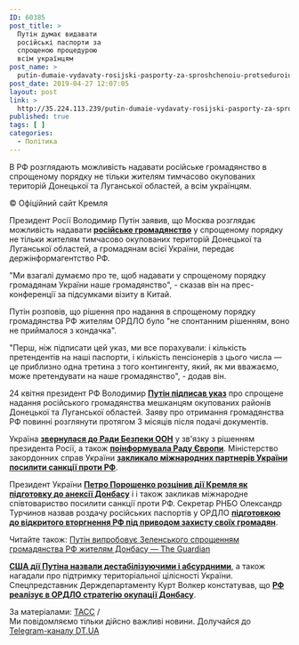 ```yaml
---
ID: 60385
post_title: >
  Путін думає видавати
  російські паспорти за
  спрощеною процедурою
  всім українцям
post_name: >
  putin-dumaie-vydavaty-rosijski-pasporty-za-sproshchenoiu-protseduroiu-vsim-ukraintsiam
post_date: 2019-04-27 12:07:05
layout: post
link: >
  http://35.224.113.239/putin-dumaie-vydavaty-rosijski-pasporty-za-sproshchenoiu-protseduroiu-vsim-ukraintsiam/
published: true
tags: [ ]
categories:
  - Політика
---
```

<div class="summary" itemprop="alternativeHeadline">
<p>В РФ розглядають можливість надавати російське громадянство в спрощеному порядку не тільки жителям тимчасово окупованих територій Донецької та Луганської областей, а всім українцям.</p>
</div>
<div class="bottom_block">
<div class="picture">
<div class="top_photo top">
<div class="frame_image"> <img class="img" src="https://image.zn.ua/media/images/645x426/Nov2018/218001.jpg" alt title="Путин Владимир"></div>
<span class="photo_descr"> <span class="source 1">© Офіційний сайт Кремля</span></span></div>
</div>
<div class="article_body">
<div class="text">
<p dir="ltr">Президент Росії Володимир Путін заявив, що Москва розглядає можливість надавати <a href="https://dt.ua/UKRAINE/propagandist-rozpoviv-scho-rosiya-zavezla-svoyi-pasporti-v-donbas-sche-misyac-tomu-309818_.html" target="_blank" rel="noopener noreferrer"><strong>російське громадянство</strong></a> у спрощеному порядку не тільки жителям тимчасово окупованих територій Донецької та Луганської областей, а громадянам всієї України, передає держінформагентство РФ.</p>
<p dir="ltr">"Ми взагалі думаємо про те, щоб надавати у спрощеному порядку громадянам України наше громадянство", - сказав він на прес-конференції за підсумками візиту в Китай.</p>
<p dir="ltr">Путін розповів, що рішення про надання в спрощеному порядку громадянства РФ жителям ОРДЛО було "не спонтанним рішенням, воно не приймалося з кондачка".</p>
<p dir="ltr">"Перш, ніж підписати цей указ, ми все порахували: і кількість претендентів на наші паспорти, і кількість пенсіонерів з цього числа&nbsp;<span>—</span> це приблизно одна третина з того контингенту, який, як ми вважаємо, може претендувати на наше громадянство", - додав він.</p>
<p dir="ltr"><span><span>24 квітня президент РФ Володимир&nbsp;</span><a href="https://dt.ua/POLITICS/putin-sprostiv-otrimannya-rosiyskogo-gromadyanstva-dlya-zhiteliv-okupovanogo-donbasu-309543_.html" target="_blank" rel="noopener noreferrer"><strong>Путін підписав указ</strong></a><span>&nbsp;про спрощене надання російського громадянства мешканцям окупованих районів Донецької та Луганської областей.&nbsp;</span>Заяву про отримання громадянства РФ повинні розглянути протягом 3 місяців після подачі документів.</span></p>
<p>Україна&nbsp;<a href="https://dt.ua/POLITICS/ukrayina-zvernulasya-do-radbezu-oon-cherez-sproschennya-vidachi-rosiyskih-pasportiv-zhitelyam-ordlo-309559_.html" target="_blank" rel="noopener noreferrer"><strong>звернулася до Ради Безпеки ООН</strong></a>&nbsp;у зв'язку з рішенням президента Росії, а також&nbsp;<strong><a href="https://dt.ua/POLITICS/ukrayina-poinformuvala-radu-yevropi-pro-sproschenu-vidachu-rosiyskih-pasportiv-zhitelyam-ordlo-309570_.html" target="_blank" rel="noopener noreferrer">поінформувала Раду Європи</a></strong>. Міністерство закордонних справ України&nbsp;<strong><a href="https://dt.ua/POLITICS/mzs-zaklikav-posiliti-sankciyi-proti-rf-cherez-ukaz-putina-pro-vidachu-rosiyskih-pasportiv-zhitelyam-ordlo-309571_.html" target="_blank" rel="noopener noreferrer">закликало міжнародних партнерів України посилити санкції проти РФ</a></strong>.</p>
<p>Президент України&nbsp;<strong><a href="https://dt.ua/POLITICS/poroshenko-rozciniv-rozdachu-rosiyskih-pasportiv-yak-pidgotovku-do-aneksiyi-donbasu-309576_.html" target="_blank" rel="noopener noreferrer">Петро Порошенко розцінив дії Кремля як підготовку до анексії Донбасу</a></strong>&nbsp;і і також закликав міжнародне співтовариство посилити санкції проти РФ. Секретар РНБО Олександр Турчинов назвав роздачу російських паспортів у ОРДЛО&nbsp;<strong><a href="https://dt.ua/UKRAINE/turchinov-pro-pasporti-dlya-ordlo-putin-stvoryuye-umovi-dlya-oficiynogo-zastosuvannya-armiyi-proti-ukrayini-309564_.html" target="_blank" rel="noopener noreferrer">підготовкою до відкритого вторгнення РФ під приводом захисту своїх громадян</a></strong>.</p>
<div class="article_attached acenter">Читайте також: <a href="https://dt.ua/POLITICS/putin-viprobovuye-zelenskogo-sproschennyam-gromadyanstva-rf-zhitelyam-donbasu-the-guardian-309722_.html">Путін випробовує Зеленського спрощенням громадянства РФ жителям Донбасу — The Guardian</a></div>
<p><strong><a href="https://dt.ua/POLITICS/ssha-zasudili-ukaz-putina-pro-vidachu-rosiyskih-pasportiv-zhitelyam-okupovanogo-donbasu-309575_.html" target="_blank" rel="noopener noreferrer">США дії Путіна назвали дестабілізуючими і абсурдними</a></strong>, а також нагадали про підтримку територіальної цілісності України. Спецпредставник Держдепартаменту Курт Волкер констатував, що&nbsp;<strong><a href="https://dt.ua/POLITICS/rozdacheyu-pasportiv-rf-realizuye-v-ordlo-strategiyu-okupaciyi-volker-309586_.html" target="_blank" rel="noopener noreferrer">РФ реалізує в ОРДЛО стратегію окупації Донбасу</a></strong>.</p>
</div>
</div>
<span class="link"><span class="source_caption">За матеріалами: <a href="https://dt.ua/go/aHR0cDovL3Rhc3MucnUv" target="_blank" rel="nofollow noopener noreferrer">ТАСС</a> <span class="divider">/</span></span></span>
<div class="telegram">Ми повідомляємо тільки дійсно важливі новини. Долучайся до <a href="https://t.me/znua_live">Telegram-каналу DT.UA</a></div> </div>
